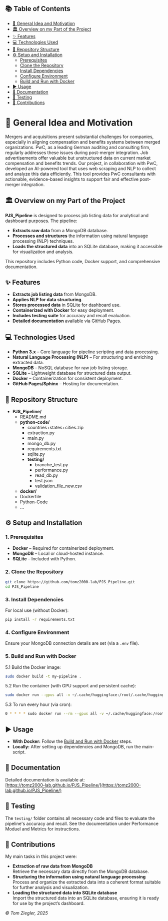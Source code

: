 ## 📚 Table of Contents

- [🏃 General Idea and Motivation](#-general-idea-and-motivation)
- [🏛️ Overview on my Part of the Project](#-overview-on-my-part-of-the-project)
- [✨ Features](#-features)
- [💻 Technologies Used](#-technologies-used)
- [📁 Repository Structure](#-repository-structure)
- [⚙️ Setup and Installation](#-setup-and-installation)
  - [Prerequisites](#prerequisites)
  - [Clone the Repository](#clone-the-repository)
  - [Install Dependencies](#install-dependencies)
  - [Configure Environment](#configure-environment)
  - [Build and Run with Docker](#build-and-run-with-docker)
- [▶️ Usage](#-usage)
- [📄 Documentation](#-documentation)
- [🧪 Testing](#-testing)
- [👥 Contributions](#-contributions)


# 🏃 General Idea and Motivation

Mergers and acquisitions present substantial challenges for companies, especially in aligning compensation and benefits systems between merged organizations. PwC, as a leading German auditing and consulting firm, regularly addresses these issues during post-merger integration. Job advertisements offer valuable but unstructured data on current market compensation and benefits trends. Our project, in collaboration with PwC, developed an AI-powered tool that uses web scraping and NLP to collect and analyze this data efficiently. This tool provides PwC consultants with actionable, evidence-based insights to support fair and effective post-merger integration.


## 🏛️ Overview on my Part of the Project

**PJS_Pipeline** is designed to process job listing data for analytical and dashboard purposes. The pipeline:

- **Extracts raw data** from a MongoDB database.
- **Processes and structures** the information using natural language processing (NLP) techniques.
- **Loads the structured data** into an SQLite database, making it accessible for visualization and analysis.

This repository includes Python code, Docker support, and comprehensive documentation.


## ✨ Features

- **Extracts job listing data** from MongoDB.
- **Applies NLP for data structuring**.
- **Stores processed data** in SQLite for dashboard use.
- **Containerized with Docker** for easy deployment.
- **Includes testing suite** for accuracy and recall evaluation.
- **Detailed documentation** available via GitHub Pages.

## 💻 Technologies Used

- **Python 3.x** – Core language for pipeline scripting and data processing.
- **Natural Language Processing (NLP)** – For structuring and enriching extracted data.
- **MongoDB** – NoSQL database for raw job listing storage.
- **SQLite** – Lightweight database for structured data output.
- **Docker** – Containerization for consistent deployment.
- **GitHub Pages/Sphinx** – Hosting for documentation.

## 📁 Repository Structure

- **PJS_Pipeline/**
  - README.md
  - **python-code/**
    - countries+states+cities.zip
    - extraction.py
    - main.py
    - mongo_db.py
    - requirements.txt
    - sqlite.py
    - **testing/**
         - branche_test.py
         - performance.py
         - read_db.py
         - test.json
         - validation_file_new.csv
  - **docker/**
   - Dockerfile
   - Python-Code
   - ...


## ⚙️ Setup and Installation

### 1. Prerequisites

- **Docker** – Required for containerized deployment.
- **MongoDB** – Local or cloud-hosted instance.
- **SQLite** – Included with Python.

### 2. Clone the Repository

```bash
git clone https://github.com/tomz2000-lab/PJS_Pipeline.git
cd PJS_Pipeline
```

### 3. Install Dependencies

For local use (without Docker):

```bash
pip install -r requirements.txt
```

### 4. Configure Environment

Ensure your MongoDB connection details are set (via a `.env` file).


### 5. Build and Run with Docker

5.1 Build the Docker image:

```bash
sudo docker build -t my-pipeline .
```

5.2 Run the container (with GPU support and persistent cache):

```bash
sudo docker run --gpus all -v ~/.cache/huggingface:/root/.cache/huggingface -v ~/docker-data/sqlite:/app/data my-pipeline
```


5.3 To run every hour (via cron):

```bash
0 * * * * sudo docker run --rm --gpus all -v ~/.cache/huggingface:/root/.cache/huggingface -v ~/docker-data/sqlite:/app/data my-pipeline
```


## ▶️ Usage

- **With Docker:** Follow the [Build and Run with Docker](#build-and-run-with-docker) steps.
- **Locally:** After setting up dependencies and MongoDB, run the main-script.

## 📄 Documentation

Detailed documentation is available at:  
[https://tomz2000-lab.github.io/PJS_Pipeline/](https://tomz2000-lab.github.io/PJS_Pipeline/)

## 🧪 Testing

The `testing/` folder contains all necessary code and files to evaluate the pipeline's accuracy and recall. See the documentation under Performance Moduel and Metrics for instructions.

## 👥 Contributions

My main tasks in this project were:

- **Extraction of raw data from MongoDB**  
  Retrieve the necessary data directly from the MongoDB database.
- **Structuring the information using natural language processing**  
  Process and organize the extracted data into a coherent format suitable for further analysis and visualization.
- **Loading the structured data into SQLite database**  
  Import the structured data into an SQLite database, ensuring it is ready for use by the project’s dashboard.


*© Tom Ziegler, 2025*
